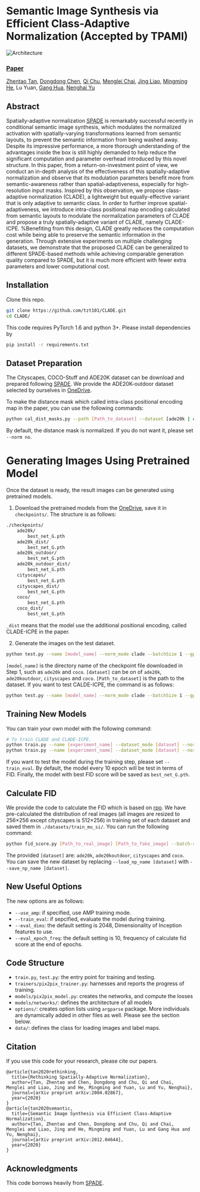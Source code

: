 # Semantic Image Synthesis via Efficient Class-Adaptive Normalization (Accepted by TPAMI)
![Architecture](docs/SPADE-CLADE.png)
### [Paper](https://arxiv.org/pdf/2012.04644.pdf)

[Zhentao Tan](https://scholar.google.com/citations?user=VCX7itEAAAAJ&hl=zh-CN&oi=ao), [Dongdong Chen](http://www.dongdongchen.bid/), [Qi Chu](https://scholar.google.com/citations?user=JZjOMdsAAAAJ&hl=en), [Menglei Chai](https://mlchai.com/), [Jing Liao](https://liaojing.github.io/html/index.html), [Mingming He](http://mingminghe.com/),  Lu Yuan, [Gang Hua](https://scholar.google.com/citations?user=7SgUlggAAAAJ&hl=zh-CN&oi=ao), [Nenghai Yu](https://scholar.google.com/citations?user=7620QAMAAAAJ&hl=zh-CN)

## Abstract
Spatially-adaptive normalization [SPADE](https://github.com/NVlabs/SPADE.git) is remarkably successful recently in conditional semantic image synthesis, which modulates the normalized activation with spatially-varying transformations learned from semantic layouts, to prevent the semantic information from being washed away. Despite its impressive performance, a more thorough understanding of the advantages inside the box is still highly demanded to help reduce the significant computation and parameter overhead introduced by this novel structure. In this paper, from a return-on-investment point of view, we conduct an in-depth analysis of the effectiveness of this spatially-adaptive normalization and observe that its modulation parameters benefit more from semantic-awareness rather than spatial-adaptiveness, especially for high-resolution input masks. Inspired by this observation, we propose class-adaptive normalization (CLADE), a lightweight but equally-effective variant that is only adaptive to semantic class. In order to further improve spatial-adaptiveness, we introduce intra-class positional map encoding calculated from semantic layouts to modulate the normalization parameters of CLADE and propose a truly spatially-adaptive variant of CLADE, namely CLADE-ICPE. %Benefiting from this design, CLADE greatly reduces the computation cost while being able to preserve the semantic information in the generation. Through extensive experiments on multiple challenging datasets, we demonstrate that the proposed CLADE can be generalized to different SPADE-based methods while achieving comparable generation quality compared to SPADE, but it is much more efficient with fewer extra parameters and lower computational cost.

## Installation

Clone this repo.
```bash
git clone https://github.com/tzt101/CLADE.git
cd CLADE/
```

This code requires PyTorch 1.6 and python 3+. Please install dependencies by
```bash
pip install -r requirements.txt
```

## Dataset Preparation

The Cityscapes, COCO-Stuff and ADE20K dataset can be download and prepared following [SPADE](https://github.com/NVlabs/SPADE.git). We provide the ADE20K-outdoor dataset selected by ourselves in [OneDrive](https://mailustceducn-my.sharepoint.com/:u:/g/personal/tzt_mail_ustc_edu_cn/ERJWBXyAZW1FrJ0sXWQxm0cBjdqN3kgJXOtSuqRBTSktUw?e=fHuPrV).

To make the distance mask which called intra-class positional encoding map in the paper, you can use the following commands:
```bash
python cal_dist_masks.py --path [Path_to_dataset] --dataset [ade20k | coco | cityscapes]
```
By default, the distance mask is normalized. If you do not want it, please set `--norm no`.

# Generating Images Using Pretrained Model

Once the dataset is ready, the result images can be generated using pretrained models.

1. Download the pretrained models from the [OneDrive](https://mailustceducn-my.sharepoint.com/:u:/g/personal/tzt_mail_ustc_edu_cn/EU8LC9ElEmRIqpe__0GrD0gBRDKERkK6q-J-oI9k8GxHGA?e=tQ6zk4), save it in `checkpoints/`. The structure is as follows:
```bash
./checkpoints/
    ade20k/
        best_net_G.pth
    ade20k_dist/
        best_net_G.pth
    ade20k_outdoor/
        best_net_G.pth
    ade20k_outdoor_dist/
        best_net_G.pth
    cityscapes/
        best_net_G.pth
    cityscapes_dist/
        best_net_G.pth
    coco/
        best_net_G.pth
    coco_dist/
        best_net_G.pth
```
`_dist` means that the model use the additional positional encoding, called CLADE-ICPE in the paper.

2. Generate the images on the test dataset.
```bash
python test.py --name [model_name] --norm_mode clade --batchSize 1 --gpu_ids 0 --which_epoch best --dataset_mode [dataset] --dataroot [Path_to_dataset]
```
`[model_name]` is the directory name of the checkpoint file downloaded in Step 1, such as `ade20k` and `coco`. `[dataset]` can be on of `ade20k`, `ade20koutdoor`, `cityscapes` and `coco`. `[Path_to_dataset]` is the path to the dataset. If you want to test CALDE-ICPE, the command is as follows:
```bash
python test.py --name [model_name] --norm_mode clade --batchSize 1 --gpu_ids 0 --which_epoch best --dataset_mode [dataset] --dataroot [Path_to_dataset] --add_dist
```

## Training New Models

You can train your own model with the following command:
```bash
# To train CLADE and CLADE-ICPE.
python train.py --name [experiment_name] --dataset_mode [dataset] --norm_mode clade --dataroot [Path_to_dataset]
python train.py --name [experiment_name] --dataset_mode [dataset] --norm_mode clade --dataroot [Path_to_dataset] --add_dist
```
If you want to test the model during the training step, please set `--train_eval`. By default, the model every 10 epoch will be test in terms of FID. Finally, the model with best FID score will be saved as `best_net_G.pth`.

## Calculate FID 

We provide the code to calculate the FID which is based on [rpo](https://github.com/mseitzer/pytorch-fid.git). We have pre-calculated the distribution of real images (all images are resized to 256×256 except cityscapes is 512×256) in training set of each dataset and saved them in `./datasets/train_mu_si/`. You can run the following command:
```bash
python fid_score.py [Path_to_real_image] [Path_to_fake_image] --batch-size 1 --gpu 0 --load_np_name [dataset] --resize [Size]
```
The provided `[dataset]` are: `ade20k`, `ade20koutdoor`, `cityscapes` and `coco`. You can save the new dataset by replacing `--load_np_name [dataset]` with `--save_np_name [dataset]`.

## New Useful Options 

The new options are as follows:
- `--use_amp`: if specified, use AMP training mode.
- `--train_eval`: if sepcified, evaluate the model during training.
- `--eval_dims`: the default setting is 2048, Dimensionality of Inception features to use.
- `--eval_epoch_freq`: the default setting is 10, frequency of calculate fid score at the end of epochs.

## Code Structure

- `train.py`, `test.py`: the entry point for training and testing.
- `trainers/pix2pix_trainer.py`: harnesses and reports the progress of training.
- `models/pix2pix_model.py`: creates the networks, and compute the losses
- `models/networks/`: defines the architecture of all models
- `options/`: creates option lists using `argparse` package. More individuals are dynamically added in other files as well. Please see the section below.
- `data/`: defines the class for loading images and label maps.

## Citation
If you use this code for your research, please cite our papers.
```
@article{tan2020rethinking,
  title={Rethinking Spatially-Adaptive Normalization},
  author={Tan, Zhentao and Chen, Dongdong and Chu, Qi and Chai, Menglei and Liao, Jing and He, Mingming and Yuan, Lu and Yu, Nenghai},
  journal={arXiv preprint arXiv:2004.02867},
  year={2020}
}
@article{tan2020semantic,
  title={Semantic Image Synthesis via Efficient Class-Adaptive Normalization},
  author={Tan, Zhentao and Chen, Dongdong and Chu, Qi and Chai, Menglei and Liao, Jing and He, Mingming and Yuan, Lu and Gang Hua and Yu, Nenghai},
  journal={arXiv preprint arXiv:2012.04644},
  year={2020}
}
```

## Acknowledgments
This code borrows heavily from [SPADE](https://github.com/NVlabs/SPADE.git). 

